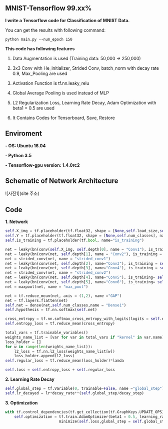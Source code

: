 ## MNIST-Tensorflow 99.xx%

**I write a Tensorflow code for Classification of MNIST Data.**

You can get the results with following command:
```
python main.py --num_epoch 150
```

**This code has following features**

1. Data Augmentation is used (Training data: 50,000 -> 250,000)

2. 3x3 Conv with He_initializer, Strided Conv, batch_norm with decay rate 0.9, Max_Pooling are used

3. Activation Function is tf.nn.leaky_relu

4. Global Average Pooling is used instead of MLP

5. L2 Regularization Loss, Learning Rate Decay, Adam Optimization with beta1 = 0.5 are used

6. It Contains Codes for Tensorboard, Save, Restore 


## Enviroment
**- OS: Ubuntu 16.04**

**- Python 3.5**

**- Tensorflow-gpu version:  1.4.0rc2**

## Schematic of Network Architecture
![사진1](site 주소)

## Code

**1. Network**
```python
self.X_img = tf.placeholder(tf.float32, shape = [None,self.load_size,self.load_size,self.channels], name = "Input_IMG")
self.Y = tf.placeholder(tf.float32, shape = [None,self.num_classes], name = "Label")
self.is_training = tf.placeholder(tf.bool, name="is_training")

net = leaky(bn(conv(self.X_img, self.depth[0], name = "Conv1"), is_training = self.is_training, name = "bn1"))
net = leaky(bn(conv(net, self.depth[1], name = "Conv2"), is_training = self.is_training, name="bn2"))
net = strided_conv(net, name = "strided_conv1")
net = leaky(bn(conv(net, self.depth[2], name="Conv3"), is_training = self.is_training, name = "bn3"))
net = leaky(bn(conv(net, self.depth[3], name="Conv4"), is_training = self.is_training, name="bn4"))
net = strided_conv(net, name = "strided_conv2")
net = leaky(bn(conv(net, self.depth[4], name="Conv5"), is_training= self.is_training, name = "bn5"))
net = leaky(bn(conv(net, self.depth[5], name="Conv6"), is_training= self.is_training, name = "bn6"))
net = maxpool(net, name = "max_pool")

net = tf.reduce_mean(net, axis = (1,2), name ="GAP")
net = tf.layers.flatten(net)
self.net = dense(net,self.num_classes,name = "Dense1")
self.hypothesis = tf.nn.softmax(self.net)

cross_entropy = tf.nn.softmax_cross_entropy_with_logits(logits = self.net, labels = self.Y)
self.entropy_loss = tf.reduce_mean(cross_entropy)

total_vars = tf.trainable_variables()
weights_name_list = [var for var in total_vars if "kernel" in var.name]
loss_holder = []
for w in range(len(weights_name_list)):
    l2_loss = tf.nn.l2_loss(weights_name_list[w])
    loss_holder.append(l2_loss)
self.regular_loss = tf.reduce_mean(loss_holder)*lamda

self.loss = self.entropy_loss + self.regular_loss
```

**2. Learning Rate Decay**
```python
self.global_step = tf.Variable(0, trainable=False, name ="global_step")
self.lr_decayed = lr*decay_rate**(self.global_step/decay_step)
```

**3. Optimization**
```python
with tf.control_dependencies(tf.get_collection(tf.GraphKeys.UPDATE_OPS)):
    self.optimization = tf.train.AdamOptimizer(beta1 = 0.5, learning_rate = self.lr_decayed).\
                        minimize(self.loss,global_step = self.global_step)
```
